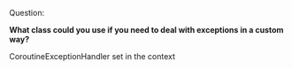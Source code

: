Question:

**What class could you use if you need to deal with exceptions in a custom way?**

<div class="hint">
  CoroutineExceptionHandler set in the context
</div>

